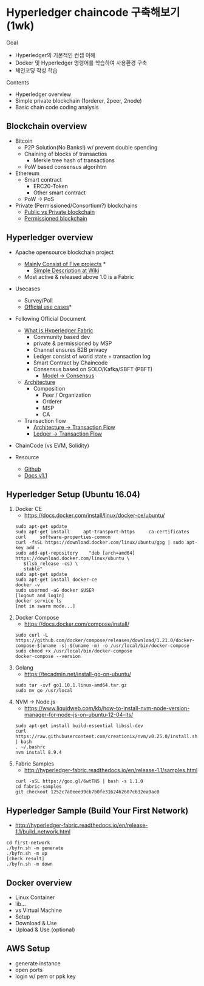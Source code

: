 
Hyperledger chaincode 구축해보기 (1wk)
=============

Goal
 - Hyperledger의 기본적인 컨셉 이해
 - Docker 및 Hyperledger 명령어를 학습하여 사용환경 구축 
 - 체인코딩 작성 학습

Contents
- Hyperledger overview
- Simple private blockchain (1orderer, 2peer, 2node)
- Basic chain code coding analysis


Blockchain overview
-------------
- Bitcoin
    - P2P Solution(No Banks!) w/ prevent double spending
    - Chaining of blocks of transactios
        - Merkle tree hash of transactions
    - PoW based consensus algorihtm
- Ethereum
    - Smart contract
        - ERC20-Token
        - Other smart contract
    - PoW -> PoS
- Private (Permissioned/Consortium?) blockchains
    - [Public vs Private blockchain](https://www.ibm.com/blogs/blockchain/2017/05/the-difference-between-public-and-private-blockchain/)
    - [Permissioned blockchain](https://www.coindesk.com/information/what-is-the-difference-between-open-and-permissioned-blockchains/)

Hyperledger overview
-------------
 - Apache opensource blockchain project
    - [Mainly Consist of Five projects](https://www.sdxcentral.com/articles/news/whats-the-difference-between-the-5-hyperledger-blockchain-projects/2017/09/) * 
        - [Simple Description at Wiki](https://wiki.hyperledger.org/) 
    - Most active & released above 1.0 is a Fabric

- Usecases
    - Survey/Poll
    - [Official use cases](https://wiki.hyperledger.org/groups/requirements/use-case-inventory)*

- Following Official Document
    - [What is Hyperledger Fabric](http://hyperledger-fabric.readthedocs.io/en/v1.1.0-alpha/blockchain.html#what-is-hyperledger-fabric)
        - Community based dev
        - private & permissioned by MSP
        - Channel ensures B2B privacy
        - Ledger consist of world state + transaction log
        - Smart Contract by Chaincode
        - Consensus based on SOLO/Kafka/SBFT (PBFT)
            - [Model -> Consensus](http://hyperledger-fabric.readthedocs.io/en/v1.1.0-alpha/fabric_model.html#consensus)
    - [Architecture](http://hyperledger-fabric.readthedocs.io/en/v1.1.0-alpha/arch-deep-dive.html)
        - Composition
            - Peer / Organization
            - Orderer
            - MSP
            - CA
    - Transaction flow
        - [Architecture -> Transaction Flow](http://hyperledger-fabric.readthedocs.io/en/v1.1.0-alpha/txflow.html)
        - [Ledger -> Transaction Flow](http://hyperledger-fabric.readthedocs.io/en/v1.1.0-alpha/ledger.html#transaction-flow)
        
- ChainCode (vs EVM, Solidity)

- Resource
    - [Github](https://github.com/hyperledger/fabric)
    - [Docs v1.1](http://hyperledger-fabric.readthedocs.io/en/v1.1.0-alpha/)


Hyperledger Setup (Ubuntu 16.04)
-------------
1. Docker CE
    - https://docs.docker.com/install/linux/docker-ce/ubuntu/
    ```console
    sudo apt-get update
    sudo apt-get install     apt-transport-https     ca-certificates     curl     software-properties-common
    curl -fsSL https://download.docker.com/linux/ubuntu/gpg | sudo apt-key add -
    sudo add-apt-repository    "deb [arch=amd64] https://download.docker.com/linux/ubuntu \
       $(lsb_release -cs) \
       stable"
    sudo apt-get update
    sudo apt-get install docker-ce
    docker -v
    sudo usermod -aG docker $USER
    [logout and login]
    docker service ls
    [not in swarm mode...]
    ```
2. Docker Compose
    - https://docs.docker.com/compose/install/
    ```console
    sudo curl -L https://github.com/docker/compose/releases/download/1.21.0/docker-compose-$(uname -s)-$(uname -m) -o /usr/local/bin/docker-compose
    sudo chmod +x /usr/local/bin/docker-compose
    docker-compose --version
    ```
3. Golang
    - https://tecadmin.net/install-go-on-ubuntu/
    ```console
    sudo tar -xvf go1.10.1.linux-amd64.tar.gz
    sudo mv go /usr/local
    ```
4. NVM -> Node.js
    - https://www.liquidweb.com/kb/how-to-install-nvm-node-version-manager-for-node-js-on-ubuntu-12-04-lts/
    ```console
    sudo apt-get install build-essential libssl-dev
    curl https://raw.githubusercontent.com/creationix/nvm/v0.25.0/install.sh | bash
    . ~/.bashrc
    nvm install 8.9.4
    ```
5. Fabric Samples
    - http://hyperledger-fabric.readthedocs.io/en/release-1.1/samples.html
    ```console
    curl -sSL https://goo.gl/6wtTN5 | bash -s 1.1.0
    cd fabric-samples
    git checkout 1252c7a0eee39cb7b0fe3162462607c632ea9ac0
    ```    

Hyperledger Sample (Build Your First Network)
-------------
- http://hyperledger-fabric.readthedocs.io/en/release-1.1/build_network.html
```console
cd first-network
./byfn.sh -m generate
./byfn.sh -m up
[check result]
./byfn.sh -m down
```

Docker overview
-------------

- Linux Container
- lib...
- vs Virtual Machine
- Setup
- Download & Use
- Upload & Use (optional)


AWS Setup
-------------
 - generate instance
 - open ports
 - login w/ pem or ppk key
